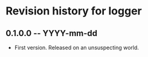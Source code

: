 # Revision history for logger

## 0.1.0.0 -- YYYY-mm-dd

* First version. Released on an unsuspecting world.
